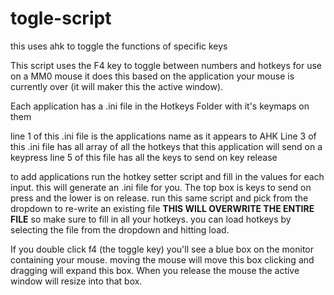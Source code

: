 # togle-script
this uses ahk to toggle the functions of specific keys

This script uses the F4 key to toggle between numbers and hotkeys for use on a MM0 mouse it does this based on the application your mouse is currently over (it will maker this the active window).
  
Each application has a .ini file in the Hotkeys Folder with it's keymaps on them

line 1 of this .ini file is the applications name as it appears to AHK
Line 3 of this .ini file has all array of all the hotkeys that this application will send on a keypress
line 5 of this file has all the keys to send on key release

to add applications run the hotkey setter script and fill in the values for each input. this will generate an .ini file for you. The top box is keys to send on press and the lower is on release.
run this same script and pick from the dropdown to re-write an existing file **THIS WILL OVERWRITE THE ENTIRE FILE** so make sure to fill in all your hotkeys. you can load hotkeys by selecting the file from the dropdown and hitting load.

If you double click f4 (the toggle key) you'll see a blue box on the monitor containing your mouse. moving the mouse will move this box clicking and dragging will expand this box. When you release the mouse the active window will resize into that box.
